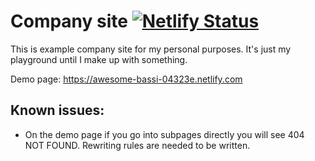 # Company site [![Netlify Status](https://api.netlify.com/api/v1/badges/438b35c5-c770-4965-9cd1-84631a7f8e9e/deploy-status)](https://app.netlify.com/sites/awesome-bassi-04323e/deploys)

This is example company site for my personal purposes. It's just my playground until I make up with something.

Demo page: https://awesome-bassi-04323e.netlify.com

## Known issues:
-   On the demo page if you go into subpages directly you will see 404 NOT FOUND. Rewriting rules are needed to be written.